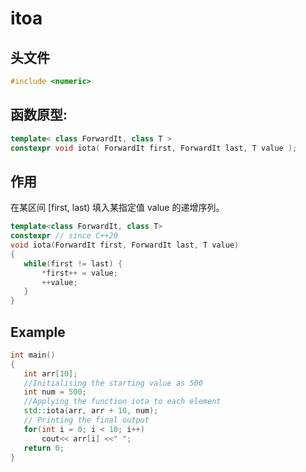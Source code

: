 # itoa

## 头文件
```cpp
#include <numeric>
```

## 函数原型:

```cpp
template< class ForwardIt, class T >
constexpr void iota( ForwardIt first, ForwardIt last, T value );
```

## 作用
在某区间 [first, last) 填入某指定值 value 的递增序列。 

 ```cpp
template<class ForwardIt, class T>
constexpr // since C++20
void iota(ForwardIt first, ForwardIt last, T value)
{
    while(first != last) {
        *first++ = value;
        ++value;
    }
}
 ```


## Example
  
 ```cpp
int main()
{
    int arr[10];
    //Initialising the starting value as 500
    int num = 500;
    //Applying the function iota to each element
    std::iota(arr, arr + 10, num);
    // Printing the final output
    for(int i = 0; i < 10; i++)
    	cout<< arr[i] <<" ";
    return 0;
}
 ```
